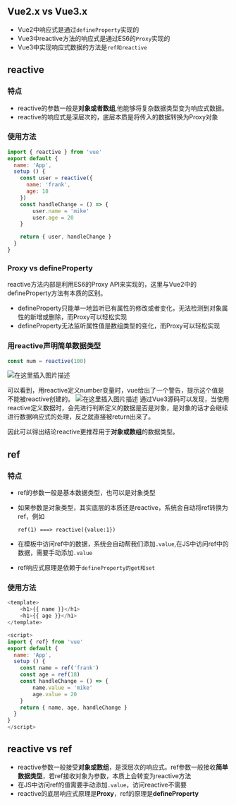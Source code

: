 ## Vue2.x vs Vue3.x

 - Vue2中响应式是通过`defineProperty`实现的
 - Vue3中reactive方法的响应式是通过ES6的`Proxy`实现的
 - Vue3中实现响应式数据的方法是`ref和reactive`

## reactive
### 特点

 - reactive的参数一般是**对象或者数组**,他能够将复杂数据类型变为响应式数据。
 - reactive的响应式是深层次的，底层本质是将传入的数据转换为Proxy对象

### 使用方法

```javascript
import { reactive } from 'vue'
export default {
  name: 'App',
  setup () {
    const user = reactive({
      name: 'frank',
      age: 18
    })
    const handleChange = () => {
		user.name = 'mike'
		user.age = 20
    }

    return { user, handleChange }
  }
}
```


### Proxy vs defineProperty
reactive方法内部是利用ES6的Proxy API来实现的，这里与Vue2中的defineProperty方法有本质的区别。

 - defineProperty只能单一地监听已有属性的修改或者变化，无法检测到对象属性的新增或删除，而Proxy可以轻松实现
 - defineProperty无法监听属性值是数组类型的变化，而Proxy可以轻松实现

### 用reactive声明简单数据类型

```javascript
const num = reactive(100)
```
![在这里插入图片描述](https://img-blog.csdnimg.cn/1689f9d0ce4f4a08a67b6249147ba7f5.png)

可以看到，用reactive定义number变量时，vue给出了一个警告，提示这个值是不能被reactive创建的。
![在这里插入图片描述](https://img-blog.csdnimg.cn/dae3be75187e4dfe810abdcbaa3dc4f0.png)
通过Vue3源码可以发现，当使用reactive定义数据时，会先进行判断定义的数据是否是对象，是对象的话才会继续进行数据响应式的处理，反之就直接被return出来了。

因此可以得出结论reactive更推荐用于**对象或数组**的数据类型。


## ref
### 特点

 - ref的参数一般是基本数据类型，也可以是对象类型
 - 如果参数是对象类型，其实底层的本质还是reactive，系统会自动将ref转换为ref，例如

 	`ref(1) ===> reactive({value:1})`

 - 在模板中访问ref中的数据，系统会自动帮我们添加`.value`,在JS中访问ref中的数据，需要手动添加`.value`
 - ref响应式原理是依赖于`defineProperty的get和set`

 ### 使用方法

```javascript
<template>
	<h1>{{ name }}</h1>
	<h1>{{ age }}</h1>
</template>

<script>
import { ref} from 'vue'
export default {
  name: 'App',
  setup () {
	const name = ref('frank')
	const age = ref(18)
    const handleChange = () => {
		name.value = 'mike'
		age.value = 20
    }
    return { name, age, handleChange }
  }
}
</script>
```

## reactive vs ref

 - reactive参数一般接受**对象或数组**，是深层次的响应式。ref参数一般接收**简单数据类型**，若ref接收对象为参数，本质上会转变为reactive方法
 - 在JS中访问ref的值需要手动添加`.value`，访问reactive不需要
 - reactive的底层响应式原理是**Proxy**，ref的原理是**defineProperty**

